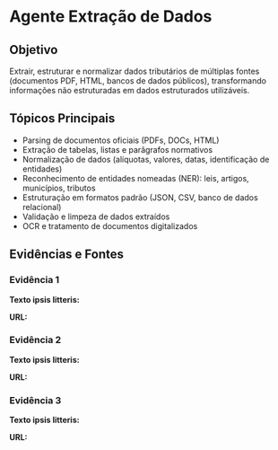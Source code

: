 # Agente Extração de Dados

## Objetivo
Extrair, estruturar e normalizar dados tributários de múltiplas fontes (documentos PDF, HTML, bancos de dados públicos), transformando informações não estruturadas em dados estruturados utilizáveis.

## Tópicos Principais
- Parsing de documentos oficiais (PDFs, DOCs, HTML)
- Extração de tabelas, listas e parâgrafos normativos
- Normalização de dados (alíquotas, valores, datas, identificação de entidades)
- Reconhecimento de entidades nomeadas (NER): leis, artigos, municípios, tributos
- Estruturação em formatos padrão (JSON, CSV, banco de dados relacional)
- Validação e limpeza de dados extraídos
- OCR e tratamento de documentos digitalizados

## Evidências e Fontes
### Evidência 1
**Texto ipsis litteris:**


**URL:**


### Evidência 2
**Texto ipsis litteris:**


**URL:**


### Evidência 3
**Texto ipsis litteris:**


**URL:**
